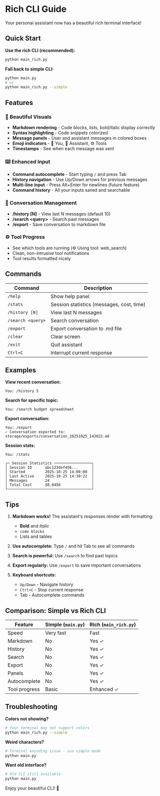 # Rich CLI Guide

Your personal assistant now has a beautiful rich terminal interface!

## Quick Start

**Use the rich CLI (recommended):**
```bash
python main_rich.py
```

**Fall back to simple CLI:**
```bash
python main.py
# or
python main_rich.py --simple
```

## Features

### 🎨 Beautiful Visuals
- **Markdown rendering** - Code blocks, lists, bold/italic display correctly
- **Syntax highlighting** - Code snippets colorized
- **Message panels** - User and assistant messages in colored boxes
- **Emoji indicators** - 👤 You, 🤖 Assistant, ⚙️ Tools
- **Timestamps** - See when each message was sent

### ⌨️ Enhanced Input
- **Command autocomplete** - Start typing `/` and press Tab
- **History navigation** - Use Up/Down arrows for previous messages
- **Multi-line input** - Press Alt+Enter for newlines (future feature)
- **Command history** - All your inputs saved and searchable

### 📜 Conversation Management
- **/history [N]** - View last N messages (default 10)
- **/search \<query>** - Search past messages
- **/export** - Save conversation to markdown file

### ⚙️ Tool Progress
- See which tools are running (⚙️ Using tool: web_search)
- Clean, non-intrusive tool notifications
- Tool results formatted nicely

## Commands

| Command | Description |
|---------|-------------|
| `/help` | Show help panel |
| `/stats` | Session statistics (messages, cost, time) |
| `/history [N]` | View last N messages |
| `/search <query>` | Search conversation |
| `/export` | Export conversation to .md file |
| `/clear` | Clear screen |
| `/exit` | Quit assistant |
| `Ctrl+C` | Interrupt current response |

## Examples

**View recent conversation:**
```
You: /history 5
```

**Search for specific topic:**
```
You: /search budget spreadsheet
```

**Export conversation:**
```
You: /export
✓ Conversation exported to: storage/exports/conversation_20251025_143022.md
```

**Session stats:**
```
You: /stats

┌─ Session Statistics ─────────────────┐
│ Session ID      abc123def456...      │
│ Started         2025-10-25 14:00:00  │
│ Last Active     2025-10-25 14:30:22  │
│ Messages        24                   │
│ Total Cost      $0.0456              │
└──────────────────────────────────────┘
```

## Tips

1. **Markdown works!** The assistant's responses render with formatting:
   - **Bold** and *italic*
   - `code blocks`
   - Lists and tables

2. **Use autocomplete:** Type `/` and hit Tab to see all commands

3. **Search is powerful:** Use `/search` to find past topics

4. **Export regularly:** Use `/export` to save important conversations

5. **Keyboard shortcuts:**
   - `Up/Down` - Navigate history
   - `Ctrl+C` - Stop current response
   - Tab - Autocomplete commands

## Comparison: Simple vs Rich CLI

| Feature | Simple (`main.py`) | Rich (`main_rich.py`) |
|---------|-------------------|----------------------|
| Speed | Very fast | Fast |
| Markdown | No | Yes ✓ |
| History | No | Yes ✓ |
| Search | No | Yes ✓ |
| Export | No | Yes ✓ |
| Panels | No | Yes ✓ |
| Autocomplete | No | Yes ✓ |
| Tool progress | Basic | Enhanced ✓ |

## Troubleshooting

**Colors not showing?**
```bash
# Your terminal may not support colors
python main_rich.py --simple
```

**Weird characters?**
```bash
# Terminal encoding issue - use simple mode
python main.py
```

**Want old interface?**
```bash
# Old CLI still available
python main.py
```

Enjoy your beautiful CLI! 🎨

